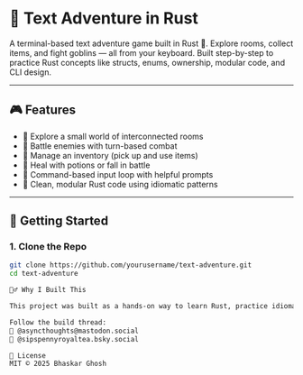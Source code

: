 # 🧙 Text Adventure in Rust

A terminal-based text adventure game built in Rust 🦀. Explore rooms, collect items, and fight goblins — all from your keyboard. Built step-by-step to practice Rust concepts like structs, enums, ownership, modular code, and CLI design.

---

## 🎮 Features

- 🚪 Explore a small world of interconnected rooms
- 🧌 Battle enemies with turn-based combat
- 🧳 Manage an inventory (pick up and use items)
- 💊 Heal with potions or fall in battle
- 💬 Command-based input loop with helpful prompts
- 🧼 Clean, modular Rust code using idiomatic patterns

---

## 🚀 Getting Started

### 1. Clone the Repo

```bash
git clone https://github.com/yourusername/text-adventure.git
cd text-adventure

🙋‍♂️ Why I Built This

This project was built as a hands-on way to learn Rust, practice idiomatic design patterns, and explore game loops, ownership, and modularization.

Follow the build thread:
🐘 @asyncthoughts@mastodon.social
🦋 @sipspennyroyaltea.bsky.social

📜 License
MIT © 2025 Bhaskar Ghosh
